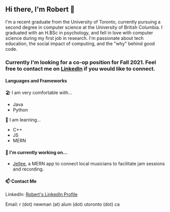 ## Hi there, I'm Robert 👋

I'm a recent graduate from the University of Toronto, currently pursuing a second degree in computer science at the University of British Columbia. I graduated with an H.BSc in psychology, and fell in love with computer science during my first job in research. I'm passionate about tech education, the social impact of computing, and the "why" behind good code. 

### Currently I'm looking for a co-op position for Fall 2021. Feel free to contact me on [LinkedIn](https://www.linkedin.com/in/robert-newman-8474aa192/) if you would like to connect. 

#### Languages and Frameworks
🏖️ I am very comfortable with...
- Java 
- Python

🌱 I am learning... 
- C++ 
- JS
- MERN 

#### 🔧 I'm currently working on...
- [Jellee](https://github.com/rnewman97/jellee-app), a MERN app to connect local musicians to facilitate jam sessions and recording.

#### 📫 Contact Me
LinkedIn: [Robert's LinkedIn Profile](https://www.linkedin.com/in/robert-newman-8474aa192/)

Email: r (dot) newman (at) alum (dot) utoronto (dot) ca 

<!--
**rnewman97/rnewman97** is a ✨ _special_ ✨ repository because its `README.md` (this file) appears on your GitHub profile.


